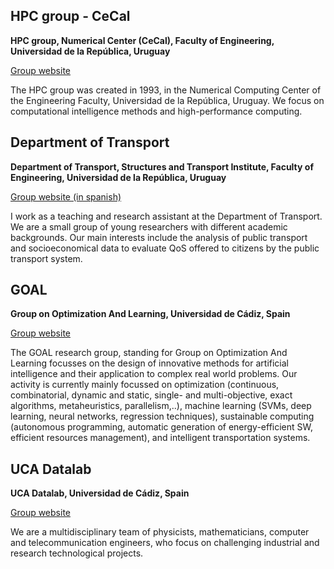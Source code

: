 ## HPC group - CeCal

**HPC group, Numerical Center (CeCal), Faculty of Engineering, Universidad de la República, Uruguay**

[Group website](http://www.fing.edu.uy/inco/grupos/cecal/hpc)

The HPC group was created in 1993, in the Numerical Computing Center of the Engineering Faculty, Universidad de la República, Uruguay.
We focus on computational intelligence methods and high-performance computing.

## Department of Transport

**Department of Transport, Structures and Transport Institute, Faculty of Engineering, Universidad de la República, Uruguay**

[Group website (in spanish)](https://www.fing.edu.uy/iet/departamentos/depto-de-transporte)

I work as a teaching and research assistant at the Department of Transport. We are a small group of young researchers with different academic backgrounds. Our main interests include the analysis of public transport and socioeconomical data to evaluate QoS offered to citizens by the public transport system.

## GOAL 
**Group on Optimization And Learning, Universidad de Cádiz, Spain** 

[Group website](http://goal.uca.es)

The GOAL research group, standing for Group on Optimization And Learning focusses on the design of innovative methods for artificial intelligence and their application to complex real world problems. Our activity is currently mainly focussed on optimization (continuous, combinatorial, dynamic and static, single- and multi-objective, exact algorithms, metaheuristics, parallelism,..), machine learning (SVMs, deep learning, neural networks, regression techniques), sustainable computing (autonomous programming, automatic generation of energy-efficient SW, efficient resources management), and intelligent transportation systems.


## UCA Datalab
**UCA Datalab, Universidad de Cádiz, Spain**

[Group website](http://datalab.uca.es/)


We are a multidisciplinary team of physicists, mathematicians, computer and telecommunication engineers, who focus on challenging industrial and research technological projects.
